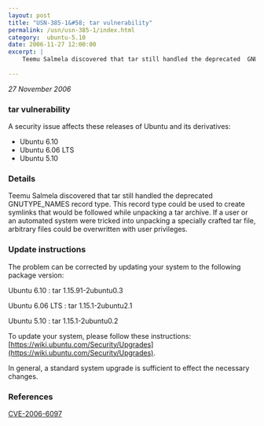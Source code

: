 ```yaml
---
layout: post
title: "USN-385-1&#58; tar vulnerability"
permalink: /usn/usn-385-1/index.html
category:  ubuntu-5.10
date: 2006-11-27 12:00:00
excerpt: |
    Teemu Salmela discovered that tar still handled the deprecated  GNUTYPE_NAMES record type.  This record type could be used to create  symlinks that would be followed while unpacking a tar archive.  If a  user or an automated system were tricked into unpacking a specially  crafted tar file, arbitrary files could be overwritten with user  privileges.
    
--- 
```

 
 

*27 November 2006*

### tar vulnerability

A security issue affects these releases of Ubuntu and its derivatives:

* Ubuntu 6.10
* Ubuntu 6.06 LTS
* Ubuntu 5.10

### Details

Teemu Salmela discovered that tar still handled the deprecated GNUTYPE_NAMES record type. This record type could be used to create symlinks that would be followed while unpacking a tar archive. If a user or an automated system were tricked into unpacking a specially crafted tar file, arbitrary files could be overwritten with user privileges.

### Update instructions

The problem can be corrected by updating your system to the following package version:

Ubuntu 6.10
 : tar <span>1.15.91-2ubuntu0.3</span>

Ubuntu 6.06 LTS
 : tar <span>1.15.1-2ubuntu2.1</span>

Ubuntu 5.10
 : tar <span>1.15.1-2ubuntu0.2</span>

To update your system, please follow these instructions: [https://wiki.ubuntu.com/Security/Upgrades](https://wiki.ubuntu.com/Security/Upgrades).

In general, a standard system upgrade is sufficient to effect the necessary changes.

### References

 
 [CVE-2006-6097](http://people.ubuntu.com/~ubuntu-security/cve/CVE-2006-6097)
 

